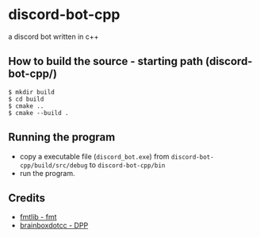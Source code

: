 # discord-bot-cpp
a discord bot written in c++

## How to build the source - starting path (discord-bot-cpp/)
```shell
$ mkdir build
$ cd build
$ cmake ..
$ cmake --build .
```

## Running the program
- copy a executable file (`discord_bot.exe`) from `discord-bot-cpp/build/src/debug` to `discord-bot-cpp/bin`
- run the program.

## Credits
 - [fmtlib - fmt](https://github.com/fmtlib/fmt)
 - [brainboxdotcc - DPP](https://github.com/brainboxdotcc/DPP)

